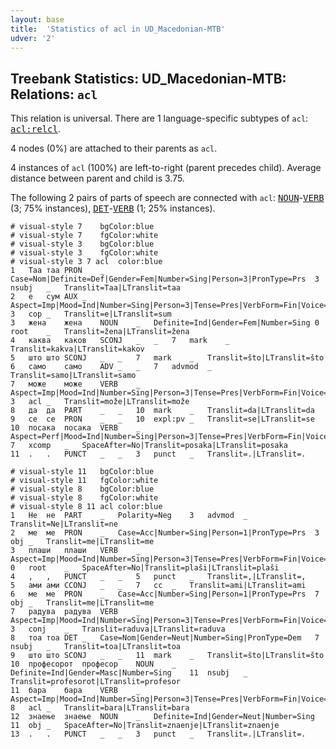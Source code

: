 ```yaml
---
layout: base
title:  'Statistics of acl in UD_Macedonian-MTB'
udver: '2'
---
```


## Treebank Statistics: UD_Macedonian-MTB: Relations: `acl`

This relation is universal.
There are 1 language-specific subtypes of `acl`: <tt><a href="mk_mtb-dep-acl-relcl.html">acl:relcl</a></tt>.

4 nodes (0%) are attached to their parents as `acl`.

4 instances of `acl` (100%) are left-to-right (parent precedes child).
Average distance between parent and child is 3.75.

The following 2 pairs of parts of speech are connected with `acl`: <tt><a href="mk_mtb-pos-NOUN.html">NOUN</a></tt>-<tt><a href="mk_mtb-pos-VERB.html">VERB</a></tt> (3; 75% instances), <tt><a href="mk_mtb-pos-DET.html">DET</a></tt>-<tt><a href="mk_mtb-pos-VERB.html">VERB</a></tt> (1; 25% instances).


~~~ conllu
# visual-style 7	bgColor:blue
# visual-style 7	fgColor:white
# visual-style 3	bgColor:blue
# visual-style 3	fgColor:white
# visual-style 3 7 acl	color:blue
1	Таа	таа	PRON	_	Case=Nom|Definite=Def|Gender=Fem|Number=Sing|Person=3|PronType=Prs	3	nsubj	_	Translit=Taa|LTranslit=taa
2	е	сум	AUX	_	Aspect=Imp|Mood=Ind|Number=Sing|Person=3|Tense=Pres|VerbForm=Fin|Voice=Act	3	cop	_	Translit=e|LTranslit=sum
3	жена	жена	NOUN	_	Definite=Ind|Gender=Fem|Number=Sing	0	root	_	Translit=žena|LTranslit=žena
4	каква	каков	SCONJ	_	_	7	mark	_	Translit=kakva|LTranslit=kakov
5	што	што	SCONJ	_	_	7	mark	_	Translit=što|LTranslit=što
6	само	само	ADV	_	_	7	advmod	_	Translit=samo|LTranslit=samo
7	може	може	VERB	_	Aspect=Imp|Mood=Ind|Number=Sing|Person=3|Tense=Pres|VerbForm=Fin|Voice=Act	3	acl	_	Translit=može|LTranslit=može
8	да	да	PART	_	_	10	mark	_	Translit=da|LTranslit=da
9	се	се	PRON	_	_	10	expl:pv	_	Translit=se|LTranslit=se
10	посака	посака	VERB	_	Aspect=Perf|Mood=Ind|Number=Sing|Person=3|Tense=Pres|VerbForm=Fin|Voice=Act	7	xcomp	_	SpaceAfter=No|Translit=posaka|LTranslit=posaka
11	.	.	PUNCT	_	_	3	punct	_	Translit=.|LTranslit=.

~~~


~~~ conllu
# visual-style 11	bgColor:blue
# visual-style 11	fgColor:white
# visual-style 8	bgColor:blue
# visual-style 8	fgColor:white
# visual-style 8 11 acl	color:blue
1	Не	не	PART	_	Polarity=Neg	3	advmod	_	Translit=Ne|LTranslit=ne
2	ме	ме	PRON	_	Case=Acc|Number=Sing|Person=1|PronType=Prs	3	obj	_	Translit=me|LTranslit=me
3	плаши	плаши	VERB	_	Aspect=Imp|Mood=Ind|Number=Sing|Person=3|Tense=Pres|VerbForm=Fin|Voice=Act	0	root	_	SpaceAfter=No|Translit=plaši|LTranslit=plaši
4	,	,	PUNCT	_	_	5	punct	_	Translit=,|LTranslit=,
5	ами	ами	CCONJ	_	_	7	cc	_	Translit=ami|LTranslit=ami
6	ме	ме	PRON	_	Case=Acc|Number=Sing|Person=1|PronType=Prs	7	obj	_	Translit=me|LTranslit=me
7	радува	радува	VERB	_	Aspect=Imp|Mood=Ind|Number=Sing|Person=3|Tense=Pres|VerbForm=Fin|Voice=Act	3	conj	_	Translit=raduva|LTranslit=raduva
8	тоа	тоа	DET	_	Case=Nom|Gender=Neut|Number=Sing|PronType=Dem	7	nsubj	_	Translit=toa|LTranslit=toa
9	што	што	SCONJ	_	_	11	mark	_	Translit=što|LTranslit=što
10	професорот	професор	NOUN	_	Definite=Ind|Gender=Masc|Number=Sing	11	nsubj	_	Translit=profesorot|LTranslit=profesor
11	бара	бара	VERB	_	Aspect=Imp|Mood=Ind|Number=Sing|Person=3|Tense=Pres|VerbForm=Fin|Voice=Act	8	acl	_	Translit=bara|LTranslit=bara
12	знаење	знаење	NOUN	_	Definite=Ind|Gender=Neut|Number=Sing	11	obj	_	SpaceAfter=No|Translit=znaenje|LTranslit=znaenje
13	.	.	PUNCT	_	_	3	punct	_	Translit=.|LTranslit=.

~~~



